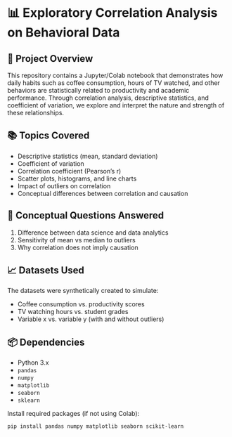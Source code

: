 # 📊 Exploratory Correlation Analysis on Behavioral Data

## 📁 Project Overview

This repository contains a Jupyter/Colab notebook that demonstrates how daily habits such as coffee consumption, hours of TV watched, and other behaviors are statistically related to productivity and academic performance. Through correlation analysis, descriptive statistics, and coefficient of variation, we explore and interpret the nature and strength of these relationships.

## 📚 Topics Covered

- Descriptive statistics (mean, standard deviation)
- Coefficient of variation
- Correlation coefficient (Pearson’s r)
- Scatter plots, histograms, and line charts
- Impact of outliers on correlation
- Conceptual differences between correlation and causation

## 🧠 Conceptual Questions Answered

1. Difference between data science and data analytics  
2. Sensitivity of mean vs median to outliers  
3. Why correlation does not imply causation

## 📈 Datasets Used

The datasets were synthetically created to simulate:
- Coffee consumption vs. productivity scores
- TV watching hours vs. student grades
- Variable x vs. variable y (with and without outliers)

## 📦 Dependencies

- Python 3.x
- `pandas`
- `numpy`
- `matplotlib`
- `seaborn`
- `sklearn`

Install required packages (if not using Colab):
```bash
pip install pandas numpy matplotlib seaborn scikit-learn
